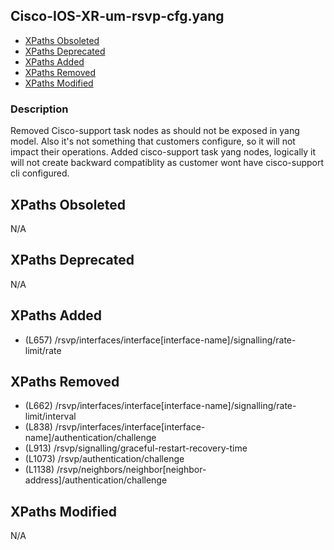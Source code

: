 ## Cisco-IOS-XR-um-rsvp-cfg.yang

- [XPaths Obsoleted](#xpaths-obsoleted)
- [XPaths Deprecated](#xpaths-deprecated)
- [XPaths Added](#xpaths-added)
- [XPaths Removed](#xpaths-removed)
- [XPaths Modified](#xpaths-modified)

### Description

Removed Cisco-support task nodes as should not be exposed in yang model. Also it's not something that customers configure, so it will not impact their operations. Added cisco-support task yang nodes, logically it will not create backward compatiblity as customer wont have cisco-support cli configured.

## XPaths Obsoleted

N/A

## XPaths Deprecated

N/A

## XPaths Added

- (L657)	/rsvp/interfaces/interface[interface-name]/signalling/rate-limit/rate

## XPaths Removed

- (L662)	/rsvp/interfaces/interface[interface-name]/signalling/rate-limit/interval
- (L838)	/rsvp/interfaces/interface[interface-name]/authentication/challenge
- (L913)	/rsvp/signalling/graceful-restart-recovery-time
- (L1073)	/rsvp/authentication/challenge
- (L1138)	/rsvp/neighbors/neighbor[neighbor-address]/authentication/challenge

## XPaths Modified

N/A

